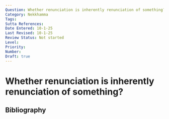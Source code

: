 ```yaml
---
Question: Whether renunciation is inherently renunciation of something?
Category: Nekkhamma
Tags: 
Sutta References: 
Date Entered: 10-1-25
Last Revised: 10-1-25
Review Status: Not started
Level: 
Priority: 
Number: 
Draft: true
---
```


# Whether renunciation is inherently renunciation of something?

## Bibliography

<!-- 

Notes:



-->